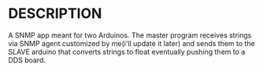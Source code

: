 # DESCRIPTION

A SNMP app meant for two Arduinos. The master program receives strings via SNMP agent customized by me(i'll update it later) and sends them to the SLAVE arduino that converts strings to float eventually pushing them to a DDS board. 
